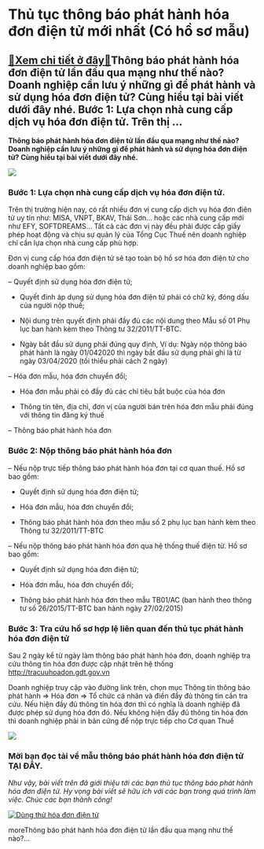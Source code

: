 Thủ tục thông báo phát hành hóa đơn điện tử mới nhất (Có hồ sơ mẫu)
===================================================================

[:gift:Xem chi tiết ở đây:gift:](https://hddtvn.com/thu-tuc-thong-bao-phat-hanh-hoa-don-dien-tu-moi-nhat-co-ho-so-mau/)Thông báo phát hành hóa đơn điện tử lần đầu qua mạng như thế nào? Doanh nghiệp cần lưu ý những gì để phát hành và sử dụng hóa đơn điện tử? Cùng hiểu tại bài viết dưới đây nhé. Bước 1: Lựa chọn nhà cung cấp dịch vụ hóa đơn điện tử. Trên thị …
-------------------------------------------------------------------------------------------------------------------------------------------------------------------------------------------------------------------------------------------------

**Thông báo phát hành hóa đơn điện tử lần đầu qua mạng như thế nào? Doanh nghiệp cần lưu ý những gì để phát hành và sử dụng hóa đơn điện tử? Cùng hiểu tại bài viết dưới đây nhé.**


![](https://hddtvn.com/wp-content/uploads/2021/01/i1ZlEgx.png)


### Bước 1: Lựa chọn nhà cung cấp dịch vụ hóa đơn điện tử.


Trên thị trường hiện nay, có rất nhiều đơn vị cung cấp dịch vụ hóa đơn điên tử uy tín như: MISA, VNPT, BKAV, Thái Sơn… hoặc các nhà cung cấp mới như EFY, SOFTDREAMS… Tất cả các đơn vị này đều phải được cấp giấy phép hoạt động và chịu sự quản lý của Tổng Cục Thuế nên doanh nghiệp chỉ cần lựa chọn nhà cung cấp phù hợp.


Đơn vị cung cấp hóa đơn điện tử sẽ tạo toàn bộ hồ sơ hóa đơn điện tử cho doanh nghiệp bao gồm:


– Quyết định sử dụng hóa đơn điện tử;




* Quyết đinh áp dụng sử dụng hóa đơn điện tử phải có chữ ký, đóng dấu của người nộp thuế;

* Nội dung trên quyết định phải đầy đủ các nội dung theo Mẫu số 01 Phụ lục ban hành kèm theo Thông tư 32/2011/TT-BTC.

* Ngày bắt đầu sử dụng phải đúng quy định, Ví dụ: Ngày nộp thông báo phát hành là ngày 01/042020 thì ngày bắt đầu sử dụng phải ghi là từ ngày 03/04/2020 (tối thiểu phải cách 2 ngày)



– Hóa đơn mẫu, hóa đơn chuyển đổi;




* Hóa đơn mẫu phải có đầy đủ các chỉ tiêu bắt buộc của hóa đơn

* Thông tin tên, địa chỉ, đơn vị của người bán trên hóa đơn mẫu phải đúng với thông tin đăng ký thuế



– Thông báo phát hành hóa đơn


### Bước 2: Nộp thông báo phát hành hóa đơn


– Nếu nộp trực tiếp thông báo phát hành hóa đơn tại cơ quan thuế. Hồ sơ bao gồm:




* Quyết định sử dụng hóa đơn điện tử;

* Hóa đơn mẫu, hóa đơn chuyển đổi;

* Thông báo phát hành hóa đơn theo mẫu số 2 phụ lục ban hành kèm theo Thông tư 32/2011/TT-BTC



– Nếu nộp thông báo phát hành hóa đơn qua hệ thống thuế điện tử. Hồ sơ bao gồm:




* Quyết định sử dụng hóa đơn điện tử;

* Hóa đơn mẫu, hóa đơn chuyển đổi;

* Thông báo phát hành hóa đơn theo mẫu TB01/AC (ban hành theo thông tư số 26/2015/TT-BTC ban hành ngày 27/02/2015)



### Bước 3: Tra cứu hồ sơ hợp lệ liên quan đến thủ tục phát hành hóa đơn điện tử


Sau 2 ngày kể từ ngày làm thông báo phát hành hóa đơn, doanh nghiệp tra cứu thông tin hóa đơn được cập nhật trên hệ thống <http://tracuuhoadon.gdt.gov.vn>


Doanh nghiệp truy cập vào đường link trên, chọn mục Thông tin thông báo phát hành => Hóa đơn => Tổ chức cá nhân và điền đẩy đủ thông tin cần tra cứu. Nếu hiện đầy đủ thông tin hóa đơn thì có nghĩa là doanh nghiệp đã được phép sử dụng hóa đơn đó. Nếu không hiện đầy đủ thông tin hóa đơn thì doanh nghiệp phải in bản cứng để nộp trực tiếp cho Cơ quan Thuế


![](https://hddtvn.com/wp-content/uploads/2021/01/xRzTKp7.png)


### Mời bạn đọc tải về mẫu thông báo phát hành hóa đơn điện tử **TẠI ĐÂY**.


*Như vậy, bài viết trên đã giới thiệu tới các bạn thủ tục thông báo phát hành hóa đơn điện tử. Hy vọng bài viết sẽ hữu ích với các bạn trong quá trình làm việc. Chúc các bạn thành công!*


[![Dùng thử hóa đơn điện tử](https://hddtvn.com/wp-content/uploads/2021/01/dung-thu-hoa-don-dien-tu-1.gif)](https://bit.ly/MISAMEINVOICE_Dungthuwweb)


moreThông báo phát hành hóa đơn điện tử lần đầu qua mạng như thế nào?…

